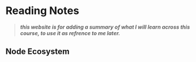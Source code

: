 # Reading Notes
> _**this website is for adding a summary of what I will learn across this course, to use it as refrence to me later.**_
## Node Ecosystem
